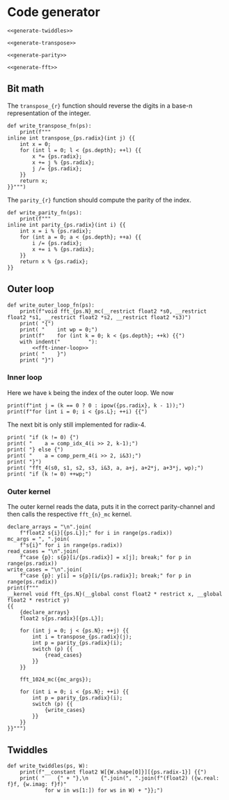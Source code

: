 # Code generator

``` {.python file=fftsynth/generator.py}
<<generate-twiddles>>

<<generate-transpose>>

<<generate-parity>>

<<generate-fft>>
```

## Bit math
The `transpose_{r}` function should reverse the digits in a base-n representation of the integer.

``` {.python #generate-transpose}
def write_transpose_fn(ps):
    print(f"""
inline int transpose_{ps.radix}(int j) {{
    int x = 0;
    for (int l = 0; l < {ps.depth}; ++l) {{
        x *= {ps.radix};
        x += j % {ps.radix};
        j /= {ps.radix};
    }}
    return x;
}}""")
```

The `parity_{r}` function should compute the parity of the index.

``` {.python #generate-parity}
def write_parity_fn(ps):
    print(f"""
inline int parity_{ps.radix}(int i) {{
    int x = i % {ps.radix};
    for (int a = 0; a < {ps.depth}; ++a) {{
        i /= {ps.radix};
        x += i % {ps.radix};
    }}
    return x % {ps.radix};
}}
```

## Outer loop

``` {.python #generate-fft}
def write_outer_loop_fn(ps):
    print(f"void fft_{ps.N}_mc(__restrict float2 *s0, __restrict float2 *s1, __restrict float2 *s2, __restrict float2 *s3)")
    print( "{")
    print( "    int wp = 0;")
    print(f"    for (int k = 0; k < {ps.depth}; ++k) {{")
    with indent("         "):
        <<fft-inner-loop>>
    print( "    }")
    print( "}")
```

### Inner loop
Here we have `k` being the index of the outer loop. We now 

``` {.python #fft-inner-loop}
print(f"int j = (k == 0 ? 0 : ipow({ps.radix}, k - 1));")
print(f"for (int i = 0; i < {ps.L}; ++i) {{")
```

The next bit is only still implemented for radix-4.

``` {.python #fft-inner-loop}
print( "if (k != 0) {")
print( "    a = comp_idx_4(i >> 2, k-1);")
print( "} else {")
print( "    a = comp_perm_4(i >> 2, i&3);")
print( "}")
print( "fft_4(s0, s1, s2, s3, i&3, a, a+j, a+2*j, a+3*j, wp);")
print( "if (k != 0) ++wp;")
```

### Outer kernel
The outer kernel reads the data, puts it in the correct parity-channel and then calls the respective `fft_{n}_mc` kernel.

``` {.python #generate-outer-fft}
declare_arrays = "\n".join(
    f"float2 s{i}[{ps.L}];" for i in range(ps.radix))
mc_args = ", ".join(
    f"s{i}" for i in range(ps.radix))
read_cases = "\n".join(
    f"case {p}: s{p}[i/{ps.radix}] = x[j]; break;" for p in range(ps.radix))
write_cases = "\n".join(
    f"case {p}: y[i] = s{p}[i/{ps.radix}]; break;" for p in range(ps.radix))
print(f"""
__kernel void fft_{ps.N}(__global const float2 * restrict x, __global float2 * restrict y)
{{
    {declare_arrays}
    float2 s{ps.radix}[{ps.L}];

    for (int j = 0; j < {ps.N}; ++j) {{
        int i = transpose_{ps.radix}(j);
        int p = parity_{ps.radix}(i);
        switch (p) {{
            {read_cases}
        }}
    }}

    fft_1024_mc({mc_args});

    for (int i = 0; i < {ps.N}; ++i) {{
        int p = parity_{ps.radix}(i);
        switch (p) {{
            {write_cases}
        }}
    }}
}}""")
```

## Twiddles

``` {.python #generate-twiddles}
def write_twiddles(ps, W):
    print(f"__constant float2 W[{W.shape[0]}][{ps.radix-1}] {{")
    print( "    {" + "},\n    {".join(", ".join(f"(float2) ({w.real: f}f, {w.imag: f}f)"
            for w in ws[1:]) for ws in W) + "}};")
```

